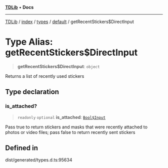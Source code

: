 [**TDLib**](../../../../../../README.md) • **Docs**

***

[TDLib](../../../../../../modules.md) / [index](../../../../../README.md) / [types](../../../README.md) / [default](../README.md) / getRecentStickers$DirectInput

# Type Alias: getRecentStickers$DirectInput

> **getRecentStickers$DirectInput**: `object`

Returns a list of recently used stickers

## Type declaration

### is\_attached?

> `readonly` `optional` **is\_attached**: [`Bool$Input`](Bool$Input.md)

Pass true to return stickers and masks that were recently attached to photos or video files; pass false to return recently sent stickers

## Defined in

dist/generated/types.d.ts:95634
